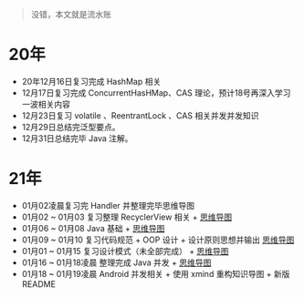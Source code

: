 > 没错，本文就是流水账

# 20年

* 20年12月16日复习完成 HashMap 相关
* 12月17日复习完成 ConcurrentHasHMap、CAS 理论，预计18号再深入学习一波相关内容
* 12月23日复习 volatile 、ReentrantLock 、CAS 相关并发并发知识
* 12月29日总结完泛型要点。
* 12月31日总结完毕 Java 注解。

# 21年

* 01月02凌晨复习完 Handler 并整理完毕思维导图
* 01月02 ~ 01月03 复习整理 RecyclerView 相关 +  [思维导图](Android专项/思维导图) 
* 01月06 ~ 01月08 Java 基础 + [思维导图](JAVA/思维导图)  
* 01月09 ~ 01月10 复习代码规范 + OOP 设计 + 设计原则思想并输出 [思维导图](代码质量/思维导图) 
* 01月01 ~ 01月15 复习设计模式（未全部完成） + [思维导图](代码质量/思维导图)
* 01月16 ~ 01月18凌晨 整理完成 Java 并发 + [思维导图](并发编程/思维导图) 
* 01月18 ~ 01月19凌晨 Android 并发相关 + 使用 xmind 重构知识导图 + 新版 README
